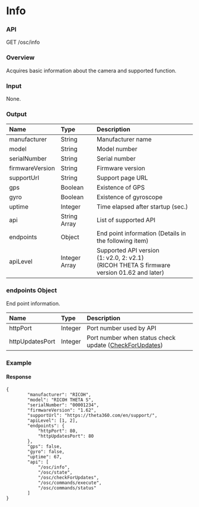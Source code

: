 # Info

### API

GET /osc/info

### Overview

Acquires basic information about the camera and supported function.

### Input

None.

### Output

| Name | Type | Description |
|:--|:--|:--|
| manufacturer | String | Manufacturer name |
| model | String | Model number |
| serialNumber | String | Serial number |
| firmwareVersion | String | Firmware version |
| supportUrl | String | Support page URL |
| gps | Boolean | Existence of GPS |
| gyro | Boolean | Existence of gyroscope |
| uptime | Integer | Time elapsed after startup (sec.) |
| api | String Array | List of supported API |
| endpoints | Object | End point information (Details in the following item) |
| apiLevel | Integer Array | Supported API version<br>(1: v2.0, 2: v2.1)<br>(RICOH THETA S firmware version 01.62 and later) |

### endpoints Object

End point information.

| Name | Type | Description |
|:--|:--|:--|
| httpPort | Integer | Port number used by API |
| httpUpdatesPort | Integer | Port number when status check update ([CheckForUpdates](check_for_updates.md)) |

### Example

#### Response

```
{
        "manufacturer": "RICOH",
        "model": "RICOH THETA S",
        "serialNumber": "00001234",
        "firmwareVersion": "1.62",
        "supportUrl": "https://theta360.com/en/support/",
        "apiLevel": [1, 2],
        "endpoints": {
            "httpPort": 80,
            "httpUpdatesPort": 80
        },
        "gps": false,
        "gyro": false,
        "uptime": 67,
        "api": [
            "/osc/info",
            "/osc/state",
            "/osc/checkForUpdates",
            "/osc/commands/execute",
            "/osc/commands/status"
        ]
}
```
